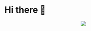 # Hi there 👋 
<p align="center">
  <a href="https://skillicons.dev">
    <img src="https://skillicons.dev/icons?i=java,html,css,js,androidstudio,py,ps,pr,php,solidity,vscode,bizagi" />
  </a>
</p>
